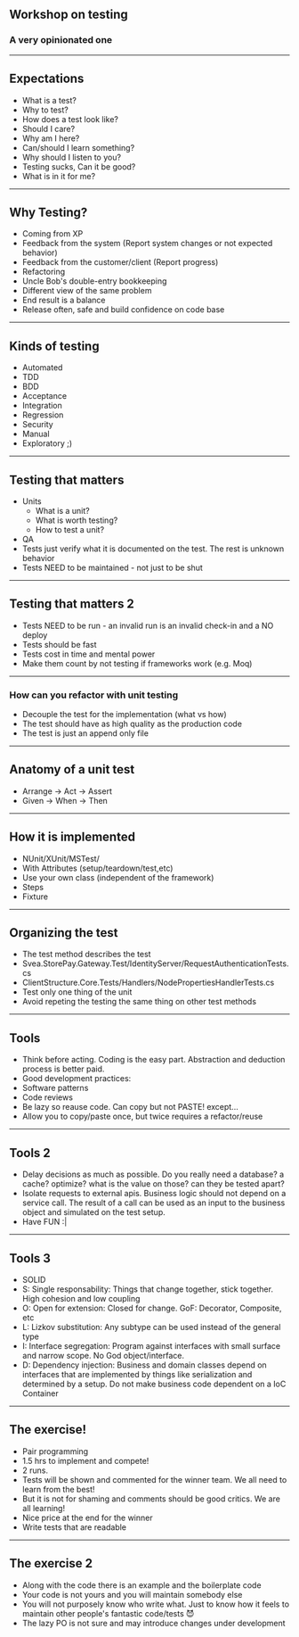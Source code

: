 ## Workshop on testing
### A very opinionated one
---
## Expectations
* What is a test?
* Why to test?
* How does a test look like?
* Should I care?
* Why am I here?
* Can/should I learn something?
* Why should I listen to you?
* Testing sucks, Can it be good?
* What is in it for me?
---
## Why Testing?
- Coming from XP 
 - Feedback from the system (Report system changes or not expected behavior)
 - Feedback from the customer/client (Report progress)
- Refactoring
- Uncle Bob's double-entry bookkeeping
 - Different view of the same problem
 - End result is a balance
- Release often, safe and build confidence on code base
---
## Kinds of testing
- Automated
 - TDD
 - BDD
 - Acceptance
 - Integration
 - Regression
 - Security
- Manual
 - Exploratory ;)
---
## Testing that matters
- Units
  - What is a unit?
  - What is worth testing?
  - How to test a unit?
- QA
- Tests just verify what it is documented on the test. The rest is unknown behavior
- Tests NEED to be maintained - not just to be shut
---
## Testing that matters 2
- Tests NEED to be run - an invalid run is an invalid check-in and a NO deploy
- Tests should be fast
- Tests cost in time and mental power
 - Make them count by not testing if frameworks work (e.g. Moq)
---
### How can you refactor with unit testing
* Decouple the test for the implementation (what vs how)
* The test should have as high quality as the production code
* The test is just an append only file
---
## Anatomy of a unit test
* Arrange -> Act  -> Assert
* Given   -> When -> Then
---
## How it is implemented
* NUnit/XUnit/MSTest/
 * With Attributes (setup/teardown/test,etc)
* Use your own class (independent of the framework)
 * Steps
 * Fixture
---
## Organizing the test
* The test method describes the test
 * Svea.StorePay.Gateway.Test/IdentityServer/RequestAuthenticationTests.cs
 * ClientStructure.Core.Tests/Handlers/NodePropertiesHandlerTests.cs
* Test only one thing of the unit
* Avoid repeting the testing the same thing on other test methods
---
## Tools
* Think before acting. Coding is the easy part. Abstraction and deduction process is better paid.
* Good development practices:
 * Software patterns
 * Code reviews
 * Be lazy so reause code. Can copy but not PASTE! except...
 * Allow you to copy/paste once, but twice requires a refactor/reuse
---
## Tools 2
 * Delay decisions as much as possible. Do you really need a database? a cache? optimize? what is the value on those? can they be tested apart?
 * Isolate requests to external apis. Business logic should not depend on a service call. The result of a call can be used as an input to the business object and simulated on the test setup.
* Have FUN :|
---
## Tools 3
* SOLID
 * S: Single responsability: Things that change together, stick together. High cohesion and low coupling
 * O: Open for extension: Closed for change. GoF: Decorator, Composite, etc
 * L: Lizkov substitution: Any subtype can be used instead of the general type
 * I: Interface segregation: Program against interfaces with small surface and narrow scope. No God object/interface.
 * D: Dependency injection: Business and domain classes depend on interfaces that are implemented by things like serialization and determined by a setup. Do not make business code dependent on a IoC Container
---
## The exercise!
* Pair programming
* 1.5 hrs to implement and compete!
* 2 runs.
* Tests will be shown and commented for the winner team. We all need to learn from the best!
 * But it is not for shaming and comments should be good critics. We are all learning!
* Nice price at the end for the winner
* Write tests that are readable
---
## The exercise 2
* Along with the code there is an example and the boilerplate code
* Your code is not yours and you will maintain somebody else
* You will not purposely know who write what. Just to know how it feels to maintain other people's fantastic code/tests :smiling_imp:
* The lazy PO is not sure and may introduce changes under development